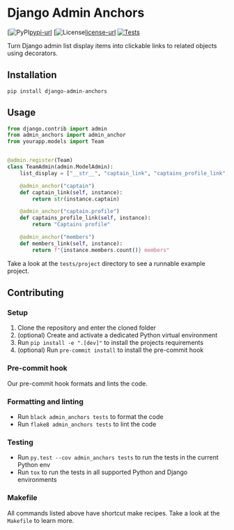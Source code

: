 # Django Admin Anchors

[![PyPI][pypi-image][pypi-url]
[![License][license-image][license-url]
[![Tests][tests-image]][tests-url]

[pypi-image]: https://img.shields.io/pypi/v/django-admin-anchors
[pypi-url]: https://pypi.org/project/django-admin-anchors/
[license-image]: https://img.shields.io/pypi/l/django-admin-anchors
[license-url]: https://github.com/DoctorJohn/django-admin-anchors/blob/master/LICENSE
[tests-image]: https://github.com/DoctorJohn/django-admin-anchors/workflows/Test/badge.svg
[tests-url]: https://github.com/DoctorJohn/django-admin-anchors/actions

Turn Django admin list display items into clickable links to related objects using
decorators.

## Installation

`pip install django-admin-anchors`

## Usage

```python
from django.contrib import admin
from admin_anchors import admin_anchor
from yourapp.models import Team


@admin.register(Team)
class TeamAdmin(admin.ModelAdmin):
    list_display = ["__str__", "captain_link", "captains_profile_link", "members_link"]

    @admin_anchor("captain")
    def captain_link(self, instance):
        return str(instance.captain)

    @admin_anchor("captain.profile")
    def captains_profile_link(self, instance):
        return "Captains profile"

    @admin_anchor("members")
    def members_link(self, instance):
        return f"{instance.members.count()} members"
```

Take a look at the `tests/project` directory to see a runnable example project.

## Contributing

### Setup

1. Clone the repository and enter the cloned folder
2. (optional) Create and activate a dedicated Python virtual environment
3. Run `pip install -e ".[dev]"` to install the projects requirements
4. (optional) Run `pre-commit install` to install the pre-commit hook

### Pre-commit hook

Our pre-commit hook formats and lints the code.

### Formatting and linting

- Run `black admin_anchors tests` to format the code
- Run `flake8 admin_anchors tests` to lint the code

### Testing

- Run `py.test --cov admin_anchors tests` to run the tests in the current Python env
- Run `tox` to run the tests in all supported Python and Django environments

### Makefile

All commands listed above have shortcut make recipes.
Take a look at the `Makefile` to learn more.
